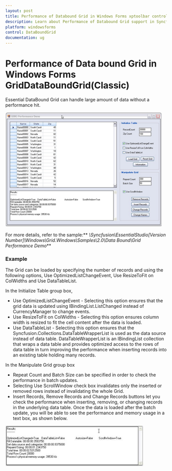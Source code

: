 ```yaml
---
layout: post
title: Performance of Databound Grid in Windows Forms xptoolbar control | Syncfusion
description: Learn about Performance of Databound Grid support in Syncfusion Windows Forms GridDataBoundGrid(Classic) control and more details.
platform: windowsforms
control: DataBoundGrid
documentation: ug
---
```


# Performance of Data bound Grid in Windows Forms GridDataBoundGrid(Classic)

Essential DataBound Grid can handle large amount of data without a performance hit.

![Performance-of-DataBound-Grid_img1](Performance-of-DataBound-Grid_images/Performance-of-DataBound-Grid_img1.png) 





For more details, refer to the sample:** _<Install Location>\Syncfusion\EssentialStudio\[Version Number]\Windows\Grid.Windows\Samples\2.0\Data Bound\Grid Performance Demo_**

### Example

The Grid can be loaded by specifying the number of records and using the following options, Use OptimizedListChangeEvent, Use ResizeToFit on ColWidths and Use DataTableList.

In the Initialize Table group box,

* Use OptimizedListChangeEvent - Selecting this option ensures that the grid data is updated using IBindingList.ListChanged instead of CurrencyManager to change events. 
* Use ResizeToFit on ColWidths - Selecting this option ensures column width is resized to fit the cell content after the data is loaded. 
* Use DataTableList - Selecting this option ensures that the Syncfusion.Collections.DataTableWrapperList is used as the data source instead of data table. DataTableWrapperList is an IBindingList collection that wraps a data table and provides optimized access to the rows of data table in turn improving the performance when inserting records into an existing table holding many records.

In the Manipulate Grid group box

* Repeat Count and Batch Size can be specified in order to check the performance in batch updates. 
* Selecting Use ScrollWindow check box invalidates only the inserted or removed rows instead of invalidating the whole Grid.
* Insert Records, Remove Records and Change Records buttons let you check the performance when inserting, removing, or changing records in the underlying data table. Once the data is loaded after the batch update, you will be able to see the performance and memory usage in a text box, as shown below.

![Performance-of-DataBound-Grid_img2](Performance-of-DataBound-Grid_images/Performance-of-DataBound-Grid_img2.jpeg) 



